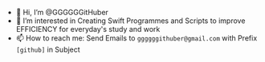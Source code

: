 - 👋 Hi, I’m @GGGGGGitHuber
- 👀 I’m interested in Creating Swift Programmes and Scripts to improve EFFICIENCY for everyday's study and work
- 📫 How to reach me: Send Emails to `ggggggithuber@gmail.com` with Prefix `[github]` in Subject

<!---
GGGGGGitHuber/GGGGGGitHuber is a ✨ special ✨ repository because its `README.md` (this file) appears on your GitHub profile.
You can click the Preview link to take a look at your changes.
--->
